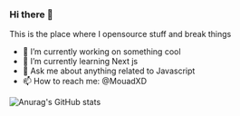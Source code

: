### Hi there 👋

This is the place where I opensource stuff and break things

- 🔭 I’m currently working on something cool
- 🌱 I’m currently learning Next js
- 💬 Ask me about anything related to Javascript
- 📫 How to reach me: @MouadXD

![Anurag's GitHub stats](https://github-readme-stats.vercel.app/api?username=MouadXD&show_icons=true&theme=radical)
